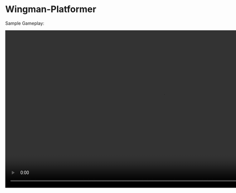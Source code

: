 # Wingman-Platformer
 
Sample Gameplay:

<video width="1000" type="video/mp4" src="https://github.com/same19/Wingman-Platformer/assets/86081703/14d449c7-4934-4062-8f54-bfec8b1d472c">

